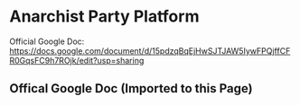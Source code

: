 # Anarchist Party Platform

Official Google Doc: https://docs.google.com/document/d/15pdzqBqEjHwSJTJAW5IywFPQjffCFR0GqsFC9h7ROjk/edit?usp=sharing

## Offical Google Doc (Imported to this Page)

<script src="https://unpkg.com/import-doc/dist/import-doc/import-doc.js"></script><import-doc src="https://api.importdoc.com/document?id=0GohZI0DufuNaUsp1cFh"></import-doc>
